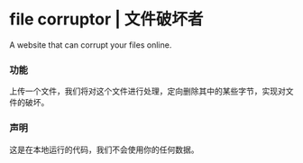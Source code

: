 # file corruptor  | 文件破坏者


<p>A website that can corrupt your files online.<p>

### 功能

 上传一个文件，我们将对这个文件进行处理，定向删除其中的某些字节，实现对文件的破坏。

### 声明

  这是在本地运行的代码，我们不会使用你的任何数据。


